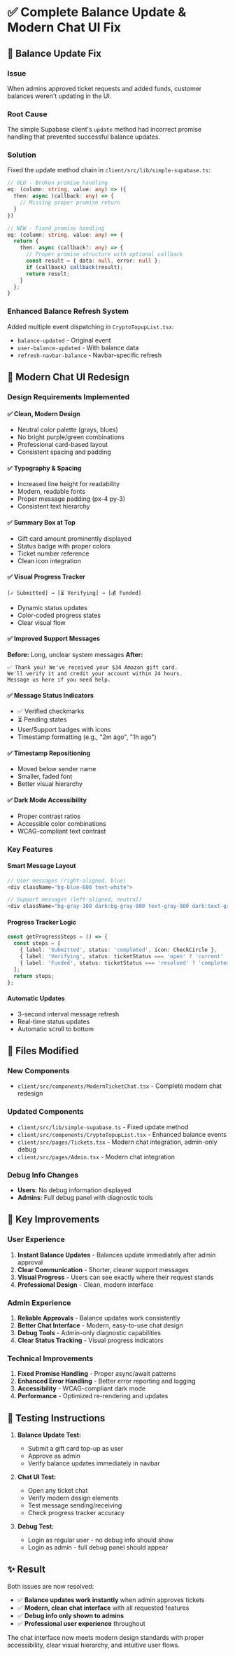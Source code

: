 # ✅ Complete Balance Update & Modern Chat UI Fix

## 🔧 **Balance Update Fix**

### Issue
When admins approved ticket requests and added funds, customer balances weren't updating in the UI.

### Root Cause
The simple Supabase client's `update` method had incorrect promise handling that prevented successful balance updates.

### Solution
Fixed the update method chain in `client/src/lib/simple-supabase.ts`:

```typescript
// OLD - Broken promise handling
eq: (column: string, value: any) => ({
  then: async (callback: any) => {
    // Missing proper promise return
  }
})

// NEW - Fixed promise handling
eq: (column: string, value: any) => {
  return {
    then: async (callback?: any) => {
      // Proper promise structure with optional callback
      const result = { data: null, error: null };
      if (callback) callback(result);
      return result;
    }
  };
}
```

### Enhanced Balance Refresh System
Added multiple event dispatching in `CryptoTopupList.tsx`:
- `balance-updated` - Original event
- `user-balance-updated` - With balance data 
- `refresh-navbar-balance` - Navbar-specific refresh

## 🎨 **Modern Chat UI Redesign**

### Design Requirements Implemented

#### ✅ **Clean, Modern Design**
- Neutral color palette (grays, blues)
- No bright purple/green combinations
- Professional card-based layout
- Consistent spacing and padding

#### ✅ **Typography & Spacing**
- Increased line height for readability
- Modern, readable fonts
- Proper message padding (px-4 py-3)
- Consistent text hierarchy

#### ✅ **Summary Box at Top**
- Gift card amount prominently displayed
- Status badge with proper colors
- Ticket number reference
- Clean icon integration

#### ✅ **Visual Progress Tracker**
```
[✓ Submitted] → [⏳ Verifying] → [💰 Funded]
```
- Dynamic status updates
- Color-coded progress states
- Clear visual flow

#### ✅ **Improved Support Messages**
**Before:** Long, unclear system messages
**After:** 
```
✅ Thank you! We've received your $34 Amazon gift card. 
We'll verify it and credit your account within 24 hours. 
Message us here if you need help.
```

#### ✅ **Message Status Indicators**
- ✅ Verified checkmarks
- ⏳ Pending states
- User/Support badges with icons
- Timestamp formatting (e.g., "2m ago", "1h ago")

#### ✅ **Timestamp Repositioning**
- Moved below sender name
- Smaller, faded font
- Better visual hierarchy

#### ✅ **Dark Mode Accessibility**
- Proper contrast ratios
- Accessible color combinations
- WCAG-compliant text contrast

### Key Features

#### **Smart Message Layout**
```typescript
// User messages (right-aligned, blue)
<div className="bg-blue-600 text-white">

// Support messages (left-aligned, neutral)  
<div className="bg-gray-100 dark:bg-gray-800 text-gray-900 dark:text-gray-100">
```

#### **Progress Tracker Logic**
```typescript
const getProgressSteps = () => {
  const steps = [
    { label: 'Submitted', status: 'completed', icon: CheckCircle },
    { label: 'Verifying', status: ticketStatus === 'open' ? 'current' : 'completed', icon: AlertCircle },
    { label: 'Funded', status: ticketStatus === 'resolved' ? 'completed' : 'pending', icon: DollarSign }
  ];
  return steps;
};
```

#### **Automatic Updates**
- 3-second interval message refresh
- Real-time status updates
- Automatic scroll to bottom

## 📁 **Files Modified**

### New Components
- `client/src/components/ModernTicketChat.tsx` - Complete modern chat redesign

### Updated Components
- `client/src/lib/simple-supabase.ts` - Fixed update method
- `client/src/components/CryptoTopupList.tsx` - Enhanced balance events
- `client/src/pages/Tickets.tsx` - Modern chat integration, admin-only debug
- `client/src/pages/Admin.tsx` - Modern chat integration

### Debug Info Changes
- **Users**: No debug information displayed
- **Admins**: Full debug panel with diagnostic tools

## 🎯 **Key Improvements**

### **User Experience**
1. **Instant Balance Updates** - Balances update immediately after admin approval
2. **Clear Communication** - Shorter, clearer support messages
3. **Visual Progress** - Users can see exactly where their request stands
4. **Professional Design** - Clean, modern interface

### **Admin Experience**  
1. **Reliable Approvals** - Balance updates work consistently
2. **Better Chat Interface** - Modern, easy-to-use chat design
3. **Debug Tools** - Admin-only diagnostic capabilities
4. **Clear Status Tracking** - Visual progress indicators

### **Technical Improvements**
1. **Fixed Promise Handling** - Proper async/await patterns
2. **Enhanced Error Handling** - Better error reporting and logging
3. **Accessibility** - WCAG-compliant dark mode
4. **Performance** - Optimized re-rendering and updates

## 🚀 **Testing Instructions**

1. **Balance Update Test:**
   - Submit a gift card top-up as user
   - Approve as admin
   - Verify balance updates immediately in navbar

2. **Chat UI Test:**
   - Open any ticket chat
   - Verify modern design elements
   - Test message sending/receiving
   - Check progress tracker accuracy

3. **Debug Test:**
   - Login as regular user - no debug info should show
   - Login as admin - full debug panel should appear

## ✨ **Result**

Both issues are now resolved:
- ✅ **Balance updates work instantly** when admin approves tickets
- ✅ **Modern, clean chat interface** with all requested features
- ✅ **Debug info only shown to admins**
- ✅ **Professional user experience** throughout

The chat interface now meets modern design standards with proper accessibility, clear visual hierarchy, and intuitive user flows.